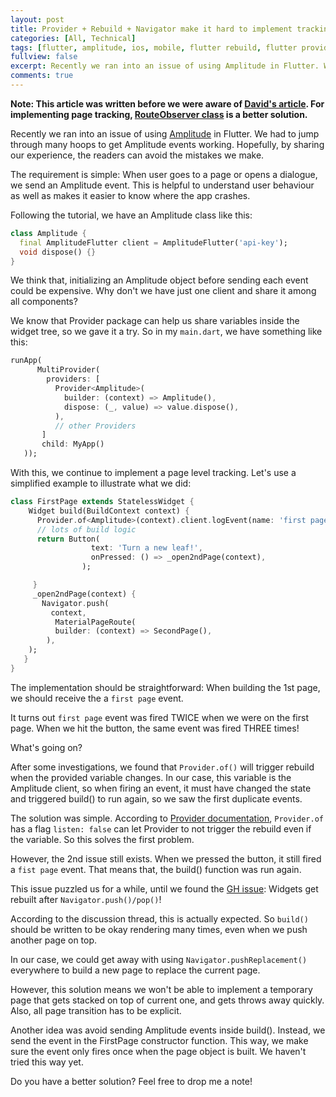 ```yaml
---
layout: post
title: Provider + Rebuild + Navigator make it hard to implement tracking 
categories: [All, Technical]
tags: [flutter, amplitude, ios, mobile, flutter rebuild, flutter provider, flutter navigator]
fullview: false
excerpt: Recently we ran into an issue of using Amplitude in Flutter. We had to jump through a few hoops to get Amplitude events working. Hopefully, by sharing our experience, the readers can avoid the mistakes we make.
comments: true
---
```


**Note: This article was written before we were aware of [David's article](https://medium.com/flutter-community/how-to-track-screen-transitions-in-flutter-with-routeobserver-733984a90dea). For implementing page tracking, [RouteObserver class](https://api.flutter.dev/flutter/widgets/RouteObserver-class.html) is a better solution.** 

Recently we ran into an issue of using [Amplitude](https://github.com/amplitude/Amplitude-Flutter) in Flutter. We had to jump through many hoops to get Amplitude events working. Hopefully, by sharing our experience, the readers can avoid the mistakes we make.

The requirement is simple: When user goes to a page or opens a dialogue, we send an Amplitude event. This is helpful to understand user behaviour as well as makes it easier to know where the app crashes.

Following the tutorial, we have an Amplitude class like this:

```dart
class Amplitude {
  final AmplitudeFlutter client = AmplitudeFlutter('api-key'); 
  void dispose() {}
}
```

We think that, initializing an Amplitude object before sending each event could be expensive. Why don't we have just one client and share it among all components? 

We know that Provider package can help us share variables inside the widget tree, so we gave it a try. So in my `main.dart`, we have something like this:

```dart
runApp(
      MultiProvider(
        providers: [
          Provider<Amplitude>(
            builder: (context) => Amplitude(),
            dispose: (_, value) => value.dispose(),
          ),
          // other Providers
       ]
       child: MyApp()
   ));
```
With this, we continue to implement a page level tracking. Let's use a simplified example to illustrate what we did:

```dart
class FirstPage extends StatelessWidget {
    Widget build(BuildContext context) {
      Provider.of<Amplitude>(context).client.logEvent(name: 'first page');
      // lots of build logic
      return Button(
                  text: 'Turn a new leaf!',
                  onPressed: () => _open2ndPage(context),
                );

     }
     _open2ndPage(context) {
       Navigator.push(
         context,
          MaterialPageRoute(
          builder: (context) => SecondPage(),
        ),
    );
   }
}
```
The implementation should be straightforward: When building the 1st page, we should receive the a `first page` event. 

It turns out `first page` event was fired TWICE when we were on the first page. When we hit the button, the same event was fired THREE times!

What's going on?

After some investigations, we found that `Provider.of()` will trigger rebuild when the provided variable changes. In our case, this variable is the Amplitude client, so when firing an event, it must have changed the state and triggered build() to run again, so we saw the first duplicate events.

The solution was simple. According to [Provider documentation](https://pub.dev/packages/provider), `Provider.of` has a flag `listen: false` can let Provider to not trigger the rebuild even if the variable. So this solves the first problem.

However, the 2nd issue still exists. When we pressed the button, it still fired a `fist page` event. That means that, the build() function was run again. 

This issue puzzled us for a while, until we found the [GH issue](https://github.com/flutter/flutter/issues/18366):  Widgets get rebuilt after `Navigator.push()/pop()`! 

According to the discussion thread, this is actually expected. So `build()` should be written to be okay rendering many times, even when we push another page on top.

In our case, we could get away with using `Navigator.pushReplacement()` everywhere to build a new page to replace the current page. 

However, this solution means we won't be able to implement a temporary page that gets stacked on top of current one,  and gets throws away quickly. Also, all page transition has to be explicit.

Another idea was avoid sending Amplitude events inside build(). Instead, we send the event in the FirstPage constructor function. This way, we make sure the event only fires once when the page object is built. We haven't tried this way yet.

Do you have a better solution? Feel free to drop me a note!
